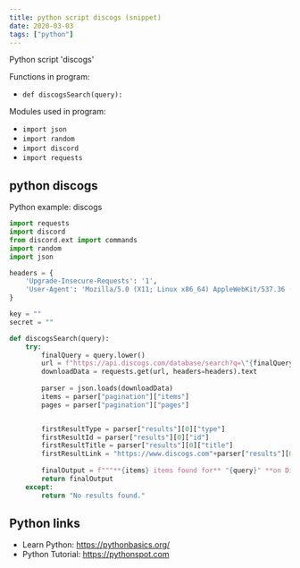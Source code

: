 ```yaml
---
title: python script discogs (snippet)
date: 2020-03-03
tags: ["python"]
---
```

Python script 'discogs'

Functions in program: 
* `def discogsSearch(query):`

Modules used in program: 
* `import json`
* `import random`
* `import discord`
* `import requests`

## python discogs

Python example: discogs

```python
import requests
import discord
from discord.ext import commands
import random
import json

headers = {
    'Upgrade-Insecure-Requests': '1',
    'User-Agent': 'Mozilla/5.0 (X11; Linux x86_64) AppleWebKit/537.36 (KHTML, like Gecko) Chrome/56.0.2924.87 Safari/537.36',    
}

key = ""
secret = ""

def discogsSearch(query):
    try:
        finalQuery = query.lower()
        url = f"https://api.discogs.com/database/search?q=\"{finalQuery}\"&key={key}&secret={secret}"
        downloadData = requests.get(url, headers=headers).text
	
        parser = json.loads(downloadData)
        items = parser["pagination"]["items"]
        pages = parser["pagination"]["pages"]


        firstResultType = parser["results"][0]["type"]
        firstResultId = parser["results"][0]["id"]
        firstResultTitle = parser["results"][0]["title"]
        firstResultLink = "https://www.discogs.com"+parser["results"][0]["uri"]
        
        finalOutput = f"""**{items} items found for** "{query}" **on Discogs.**\n**Title:** {firstResultTitle}\n**Type:** {firstResultType}\n{firstResultLink}"""
        return finalOutput
    except:
    	return "No results found."


```

## Python links

- Learn Python: https://pythonbasics.org/
- Python Tutorial: https://pythonspot.com
